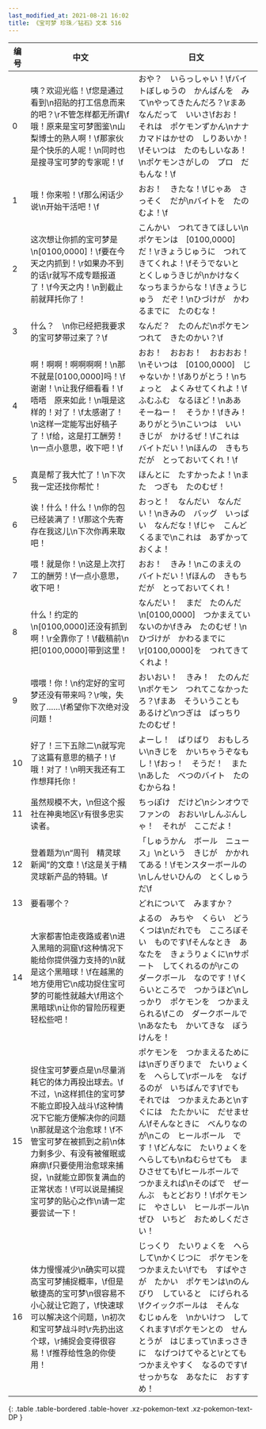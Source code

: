 ```yaml
---
last_modified_at: 2021-08-21 16:02
title: 《宝可梦 珍珠／钻石》文本 516
---
```

| 编号 | 中文 | 日文 |
| ---- | ---- | ---- |
| 0 | 咦？欢迎光临！\f您是通过看到\n招贴的打工信息而来的吧？\r不管怎样都无所谓\f哦！原来是宝可梦图鉴\n山梨博士的熟人啊！\f那家伙是个快乐的人呢！\n同时也是搜寻宝可梦的专家呢！\f | おや？　いらっしゃい！\fバイトぼしゅうの　かんばんを　みて\nやってきたんだろ？\rまあ　なんだって　いいさ\fおお！　それは　ポケモンずかん\nナナカマドはかせの　しりあいか！\fそいつは　たのもしいなあ！\nポケモンさがしの　プロ　だもんな！\f |
| 1 | 哦！你来啦！\f那么闲话少说\n开始干活吧！\f | おお！　きたな！\fじゃあ　さっそく　だが\nバイトを　たのむよ！\f |
| 2 | 这次想让你抓的宝可梦是\n[0100,0000]！\f要在今天之内抓到！\r如果办不到的话\r就写不成专题报道了！\f今天之内！\n到截止前就拜托你了！ | こんかい　つれてきてほしい\nポケモンは　[0100,0000]　だ！\rきょうじゅうに　つれてきてくれよ！\fそうでないと　とくしゅうきじが\nかけなく　なっちまうからな！\fきょうじゅう　だぞ！\nひづけが　かわるまでに　たのむな！ |
| 3 | 什么？　\n你已经把我要求的宝可梦带过来了？\f | なんだ？　たのんだ\nポケモン　つれて　きたのかい？\f |
| 4 | 啊！啊啊！啊啊啊啊！\n那不就是[0100,0000]吗！\f谢谢！\n让我仔细看看！\f唔唔　原来如此！\n哦是这样的！对了！\f太感谢了！\n这样一定能写出好稿子了！\f给，这是打工酬劳！\n一点小意思，收下吧！\f | おお！　おおお！　おおおお！\nそいつは　[0100,0000]　じゃないか！\fありがとう！\nちょっと　よくみせてくれよ！\fふむふむ　なるほど！\nああ　そーねー！　そうか！\fきみ！　ありがとう\nこいつは　いい　きじが　かけるぜ！\fこれは　バイトだい！\nほんの　きもちだが　とっておいてくれ！\f |
| 5 | 真是帮了我大忙了！\n下次我一定还找你帮忙！ | ほんとに　たすかったよ！\nまた　つぎも　たのむぜ！ |
| 6 | 诶！什么！什么！\n你的包已经装满了！\f那这个先寄存在我这儿\n下次你再来取吧！ | おっと！　なんだい　なんだい！\nきみの　バッグ　いっぱい　なんだな！\fじゃ　こんど　くるまで\nこれは　あずかっておくよ！ |
| 7 | 喂！就是你！\n这是上次打工的酬劳！\f一点小意思，收下吧！ | おお！　きみ！\nこのまえの　バイトだい！\fほんの　きもちだが　とっておいてくれ！ |
| 8 | 什么！约定的\n[0100,0000]还没有抓到啊！\r全靠你了！\f截稿前\n把[0100,0000]带到这里！ | なんだい！　まだ　たのんだ\n[0100,0000]　つかまえていないのか\fきみ　たのむぜ！\nひづけが　かわるまでに\r[0100,0000]を　つれてきてくれよ！ |
| 9 | 喂喂！你！\n约定好的宝可梦还没有带来吗？\r唉，失败了……\f希望你下次绝对没问题！ | おいおい！　きみ！　たのんだ\nポケモン　つれてこなかったろ？\fまあ　そういうことも　あるけど\nつぎは　ばっちり　たのむぜ！ |
| 10 | 好了！三下五除二\n就写完了这篇有意思的稿子！\f哦！对了！\n明天我还有工作想拜托你！ | よーし！　ばりばり　おもしろい\nきじを　かいちゃうぞなもし！\fおっ！　そうだ！　また\nあした　べつのバイト　たのむからね！ |
| 11 | 虽然规模不大，\n但这个报社在神奥地区\r有很多忠实读者。 | ちっぽけ　だけど\nシンオウで　ファンの　おおい\rしんぶんしゃ！　それが　ここだよ！ |
| 12 | 登着题为\n“周刊　精灵球　新闻”的文章！\f这是关于精灵球新产品的特辑。\f | 「しゅうかん　ボール　ニュース」\nという　きじが　かかれてある！\fモンスターボールの\nしんせいひんの　とくしゅうだ\f |
| 13 | 要看哪个？ | どれについて　みますか？ |
| 14 | 大家都害怕走夜路或者\n进入黑暗的洞窟\f这种情况下能给你提供强力支持的\n就是这个黑暗球！\f在越黑的地方使用它\n成功捉住宝可梦的可能性就越大\f用这个黑暗球\n让你的冒险历程更轻松些吧！ | よるの　みちや　くらい　どうくつは\nだれでも　こころぼそい　ものです\fそんなとき　あなたを　きょうりょくに\nサポート　してくれるのが\rこの　ダークボール　なのです！\fくらいところで　つかうほど\nしっかり　ポケモンを　つかまえられる\fこの　ダークボールで\nあなたも　かいてきな　ぼうけんを！ |
| 15 | 捉住宝可梦要点是\n尽量消耗它的体力再投出球去。\f不过，\n这样抓住的宝可梦不能立即投入战斗\f这种情况下它能方便解决你的问题\n那就是这个治愈球！\f不管宝可梦在被抓到之前\n体力剩多少、有没有被催眠或麻痹\f只要使用治愈球来捕捉，\n就能立即恢复满血的正常状态！\f可以说是捕捉宝可梦的贴心之作\n请一定要尝试一下！ | ポケモンを　つかまえるためには\nぎりぎりまで　たいりょくを　へらして\rボールを　なげるのが　いちばんです\fでも　それでは　つかまえたあと\nすぐには　たたかいに　だせません\fそんなときに　べんりなのが\nこの　ヒールボール　です！\fどんなに　たいりょくを　へらしても\nねむらせても　まひさせても\fヒールボールで　つかまえれば\nそのばで　ぜーんぶ　もとどおり！\fポケモンに　やさしい　ヒールボール\nぜひ　いちど　おためしください！ |
| 16 | 体力慢慢减少\n确实可以提高宝可梦捕捉概率，\f但是敏捷高的宝可梦\n很容易不小心就让它跑了，\f快速球可以解决这个问题，\n初次和宝可梦战斗时\r先扔出这个球，\r捕捉会变得很容易！\f推荐给性急的你使用！ | じっくり　たいりょくを　へらして\nかくじつに　ポケモンを　つかまえたい\fでも　すばやさが　たかい　ポケモンは\nのんびり　していると　にげられる\fクイックボールは　そんな　むじゅんを　\nかいけつ　してくれます\fポケモンとの　せんとうが　はじまって\nまっさきに　なげつけてやると\rとても　つかまえやすく　なるのです\fせっかちな　あなたに　おすすめ！ |
{: .table .table-bordered .table-hover .xz-pokemon-text .xz-pokemon-text-DP }